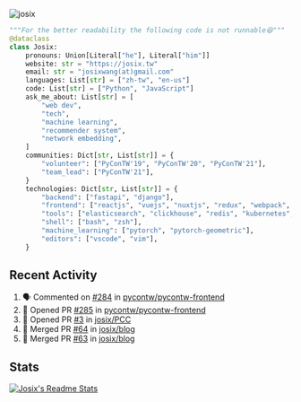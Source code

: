 ![josix](https://komarev.com/ghpvc/?username=josix)
```python
"""For the better readability the following code is not runnable😆"""
@dataclass
class Josix:
    pronouns: Union[Literal["he"], Literal["him"]]
    website: str = "https://josix.tw"
    email: str = "josixwang(at)gmail.com"
    languages: List[str] = ["zh-tw", "en-us"]
    code: List[str] = ["Python", "JavaScript"]
    ask_me_about: List[str] = [
        "web dev",
        "tech",
        "machine learning",
        "recommender system",
        "network embedding",
    ]
    communities: Dict[str, List[str]] = {
        "volunteer": ["PyConTW'19", "PyConTW'20", "PyConTW'21"],
        "team_lead": ["PyConTW'21"],
    }
    technologies: Dict[str, List[str]] = {
        "backend": ["fastapi", "django"],
        "frontend": ["reactjs", "vuejs", "nuxtjs", "redux", "webpack", "tailwindcss"],
        "tools": ["elasticsearch", "clickhouse", "redis", "kubernetes", "docker"],
        "shell": ["bash", "zsh"],
        "machine_learning": ["pytorch", "pytorch-geometric"],
        "editors": ["vscode", "vim"],
    }
```
## Recent Activity
<!--START_SECTION:activity-->
1. 🗣 Commented on [#284](https://github.com/pycontw/pycontw-frontend/issues/284) in [pycontw/pycontw-frontend](https://github.com/pycontw/pycontw-frontend)
2. 💪 Opened PR [#285](https://github.com/pycontw/pycontw-frontend/pull/285) in [pycontw/pycontw-frontend](https://github.com/pycontw/pycontw-frontend)
3. 💪 Opened PR [#3](https://github.com/josix/PCC/pull/3) in [josix/PCC](https://github.com/josix/PCC)
4. 🎉 Merged PR [#64](https://github.com/josix/blog/pull/64) in [josix/blog](https://github.com/josix/blog)
5. 🎉 Merged PR [#63](https://github.com/josix/blog/pull/63) in [josix/blog](https://github.com/josix/blog)
<!--END_SECTION:activity-->



## Stats
[![Josix's Readme Stats](https://github-readme-stats.vercel.app/api?username=josix&show_icons=true&theme=default&count_private=true&card_width=400)](https://github.com/anuraghazra/github-readme-stats)
